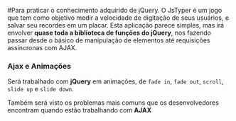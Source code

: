 #Para praticar o conhecimento adquirido de jQuery.
 O JsTyper é um jogo que tem como objetivo medir a velocidade de digitação de seus usuários, e salvar seu recordes em um placar. Esta aplicação parece simples, mas irá envolver **quase toda a biblioteca de funções do jQuery**, nos fazendo passar desde o básico de manipulação de elementos até requisições assíncronas com AJAX.

### Ajax e Animações

Será trabalhado com **jQuery** em animações, de `fade in`, `fade out`, `scroll`, `slide up` e `slide down`.

Também será visto os problemas mais comuns que os desenvolvedores encontram quando estão trabalhando com **AJAX**

